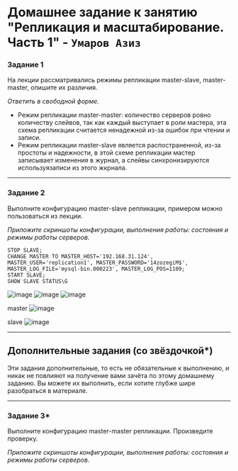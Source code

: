 # Домашнее задание к занятию "Репликация и масштабирование. Часть 1" - `Умаров Азиз`



### Задание 1

На лекции рассматривались режимы репликации master-slave, master-master, опишите их различия.

*Ответить в свободной форме.*
- Режим репликации master-master: количество серверов ровно количеству слейвов, так как каждый выступает в роли мастера, эта схема репликации считается ненадежной из-за ошибок при чтении и записи.
- Режим репликации master-slave является распостраненной, из-за простоты и надежности, в этой схеме репликации мастер записывает изменения в журнал, а слейвы синхронизируются используязаписи из этого жкрнала.
---

### Задание 2

Выполните конфигурацию master-slave репликации, примером можно пользоваться из лекции.

*Приложите скриншоты конфигурации, выполнения работы: состояния и режимы работы серверов.*
```mysql
STOP SLAVE;
CHANGE MASTER TO MASTER_HOST='192.168.31.124', MASTER_USER='replication1', MASTER_PASSWORD='14zozegiM$', MASTER_LOG_FILE='mysql-bin.000223', MASTER_LOG_POS=1109;
START SLAVE;
SHOW SLAVE STATUS\G
```
![image](https://github.com/UmarovAM/sys-homework/assets/118117183/f963117a-84ce-4689-a151-97a8b024d3e7)
![image](https://github.com/UmarovAM/sys-homework/assets/118117183/a2088119-22c1-4a37-87ce-7a7c5658657a)
![image](https://github.com/UmarovAM/sys-homework/assets/118117183/cd09b986-f1d8-4c97-99ca-77e000c01e4e)

master
![image](https://github.com/UmarovAM/sys-homework/assets/118117183/962a3d70-bebc-491c-b878-b274f775d0c2)

slave
![image](https://github.com/UmarovAM/sys-homework/assets/118117183/9eab7d36-538c-45b6-b45b-2ead21bbb148)

---

## Дополнительные задания (со звёздочкой*)
Эти задания дополнительные, то есть не обязательные к выполнению, и никак не повлияют на получение вами зачёта по этому домашнему заданию. Вы можете их выполнить, если хотите глубже шире разобраться в материале.

---

### Задание 3* 

Выполните конфигурацию master-master репликации. Произведите проверку.

*Приложите скриншоты конфигурации, выполнения работы: состояния и режимы работы серверов.*
